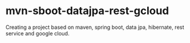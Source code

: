 # mvn-sboot-datajpa-rest-gcloud
Creating a project based on maven, spring boot, data jpa, hibernate, rest service and google cloud.

